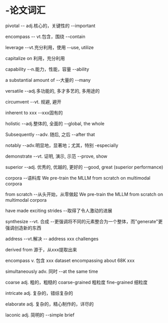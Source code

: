 # -论文词汇

pivotal  -- adj.核心的，关键性的  --important

encompass -- vt.包含，围绕 --contain

leverage --vt.充分利用，使用 --use, utilize

capitalize on 利用，充分利用

capability --n.能力，性能，容量 --ability

a substantial amount of --大量的 --many

versatile --adj.多功能的, 多才多艺的, 多用途的

circumvent --vt. 规避, 避开

inherent to xxx --xxx固有的

holistic --adj.整体的, 全面的 --global, the whole

Subsequently --adv. 随后, 之后 --after that

notably --adv.明显地，显著地；尤其，特别 -especially

demonstrate --vt. 证明, 演示, 示范 --prove, show

superior --adj. 优秀的, 优越的, 更好的 --good, great (superior performance)

corpora --语料库 We pre-train the MLLM from scratch on multimodal corpora

from scratch --从头开始，从零做起 We pre-train the MLLM from scratch on multimodal corpora

have made exciting strides --取得了令人激动的进展

synthesize --vt. 合成 --更强调将不同的元素整合为一个整体，而"generate"更强调创造新的东西

address --vt.解决 -- address xxx challenges

derived from 源于，从xxx提取出来

encompass v. 包含 xxx dataset encompassing about 68K xxx

simultaneously adv. 同时  --at the same time

coarse adj. 粗的，粗糙的  coarse-grained 粗粒度 fine-grained 细粒度

intricate adj. 复杂的，错综复杂的

elaborate adj. 复杂的，精心制作的，详尽的

laconic adj. 简明的  --simple brief

